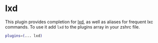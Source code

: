 # lxd
This plugin provides completion for [lxd](https://linuxcontainers.org/lxd/), as well as aliases
for frequent lxc commands.
To use it add `lxd` to the plugins array in your zshrc file.
```zsh
plugins=(... lxd)

